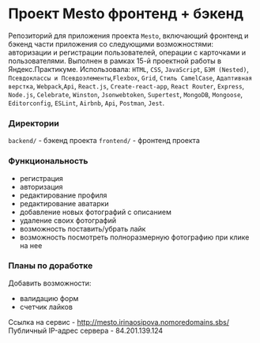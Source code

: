 # Проект Mesto фронтенд + бэкенд
Репозиторий для приложения проекта `Mesto`, включающий фронтенд и бэкенд части 
приложения со следующими возможностями: авторизации и регистрации пользователей,
операции с карточками и пользователями. Выполнен в рамках 15-й проектной работы
в Яндекс.Практикуме. Использовала: `HTML`, `CSS`, `JavaScript`, `БЭМ (Nested)`,
`Псевдоклассы и Псевдоэлементы`,`Flexbox`, `Grid`, `Стиль CamelCase`, 
`Адаптивная верстка`, `Webpack`,`Api`, `React.js`, `Create-react-app`, 
`React Router`, `Express`, `Node.js`, `Celebrate`, `Winston`, `Jsonwebtoken`, `Supertest`,
`MongoDB`, `Mongoose`, `Editorconfig`, `ESLint`, `Airbnb`, `Api`, `Postman`, `Jest`.

### Директории

`backend/` - бэкенд проекта
`frontend/` - фронтенд проекта 

### Функциональность

* регистрация
* авторизация
* редактирование профиля
* редактирование аватарки
* добавление новых фотографий с описанием
* удаление своих фотографий
* возможность поставить/убрать лайк
* возможность посмотреть полноразмерную фотографию при клике на нее

### Планы по доработке

Добавить возможности:
* валидацию форм
* счетчик лайков
  
Ссылка на сервис - http://mesto.irinaosipova.nomoredomains.sbs/
Публичный IP-адрес сервера - 84.201.139.124
